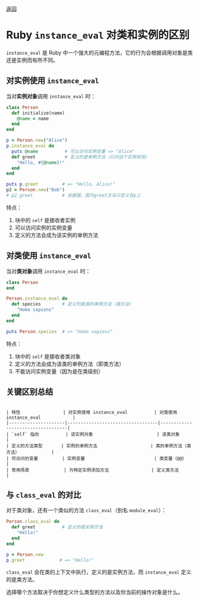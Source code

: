 [返回](/ruby/doc/class-eval-instance-eval/index)

# Ruby `instance_eval` 对类和实例的区别

`instance_eval` 是 Ruby 中一个强大的元编程方法，它的行为会根据调用对象是类还是实例而有所不同。

## 对实例使用 `instance_eval`

当对**实例对象**调用 `instance_eval` 时：

```ruby
class Person
  def initialize(name)
    @name = name
  end
end

p = Person.new("Alice")
p.instance_eval do
  puts @name          # 可以访问实例变量 => "Alice"
  def greet           # 定义的是单例方法（只对这个实例有效）
    "Hello, #{@name}!"
  end
end

puts p.greet         # => "Hello, Alice!"
p2 = Person.new("Bob")
# p2.greet           # 会报错，因为greet方法只定义在p上
```

特点：
1. 块中的 `self` 是接收者实例
2. 可以访问实例的实例变量
3. 定义的方法会成为该实例的单例方法

## 对类使用 `instance_eval`

当对**类对象**调用 `instance_eval` 时：

```ruby
class Person
end

Person.instance_eval do
  def species        # 定义的是类的单例方法（类方法）
    "Homo sapiens"
  end
end

puts Person.species  # => "Homo sapiens"
```

特点：
1. 块中的 `self` 是接收者类对象
2. 定义的方法会成为该类的单例方法（即类方法）
3. 不能访问实例变量（因为是在类级别）

## 关键区别总结

```

| 特性                | 对实例使用 instance_eval          | 对类使用 instance_eval            |
|---------------------|----------------------------------|-----------------------------------|
| `self` 指向          | 该实例对象                        | 该类对象                          |
| 定义的方法类型       | 实例的单例方法                    | 类的单例方法（类方法）            |
| 可访问的变量         | 实例变量                          | 类变量（@@）                      |
| 常用场景             | 为特定实例添加方法                | 定义类方法                        |

```

## 与 `class_eval` 的对比

对于类对象，还有一个类似的方法 `class_eval`（别名 `module_eval`）：

```ruby
Person.class_eval do
  def greet          # 定义的是实例方法
    "Hello!"
  end
end

p = Person.new
p.greet             # => "Hello!"
```

`class_eval` 会在类的上下文中执行，定义的是实例方法，而 `instance_eval` 定义的是类方法。

选择哪个方法取决于你想定义什么类型的方法以及你当前的操作对象是什么。
